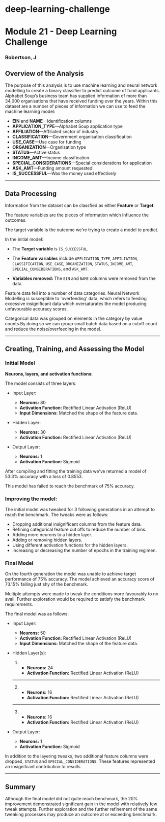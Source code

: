 # deep-learning-challenge

# Module 21 - Deep Learning Challenge
### Robertson, J

## Overview of the Analysis

The purpose of this analysis is to use machine learning and neural network modelling to create a binary classifier to predict outcome of fund applicants. Alphabet Soup’s business team has supplied information of more than 34,000 organisations that have received funding over the years. Within this dataset are a number of pieces of information we can use to feed the machine learning model:

- **EIN** and **NAME**—Identification columns
- **APPLICATION_TYPE**—Alphabet Soup application type
- **AFFILIATION**—Affiliated sector of industry
- **CLASSIFICATION**—Government organisation classification
- **USE_CASE**—Use case for funding
- **ORGANIZATION**—Organisation type
- **STATUS**—Active status
- **INCOME_AMT**—Income classification
- **SPECIAL_CONSIDERATIONS**—Special considerations for application
- **ASK_AMT**—Funding amount requested
- **IS_SUCCESSFUL**—Was the money used effectively

---

## Data Processing

Information from the dataset can be classfied as either **Feature** or **Target**. 

The feature variables are the pieces of information which influence the outcomes.

The target variable is the outcome we're trying to create a model to predict.

In the initial model:

- The **Target variable** is `IS_SUCCESSFUL`.
- The **Feature variables** include `APPLICATION_TYPE`, `AFFILIATION`, `CLASSIFICATION`, `USE_CASE`, `ORGANIZATION`, `STATUS`, `INCOME_AMT`, `SPECIAL_CONSIDERATIONS`, and `ASK_AMT`. 
  
- **Variables removed:** The `EIN` and `NAME` columns were removed from the data.

Feature data fell into a number of data categories. Neural Network Modelling is susceptible to 'overfeeding' data, which refers to feeding excessive insignificant data which oversaturates the model producing unfavourable accuracy scores.

Categorical data was grouped on elements in the category by value counts.By doing so we can group small batch data based on a cutoff count and reduce the noise/overfeeding in the model.

---

## Creating, Training, and Assessing the Model

### Initial Model

**Neurons, layers, and activation functions:** 

The model consists of three layers:
-   Input Layer:
    -   **Neurons:** 80
    -   **Activation Function:** Rectified Linear Activation (ReLU)
    -   **Input Dimensions:** Matched the shape of the feature data.

-   Hidden Layer:
    -   **Neurons:** 30
    -   **Activation Function:** Rectified Linear Activation (ReLU)
  
-   Output Layer:
    -   **Neurons:** 1
    -   **Activation Function:** Sigmoid
   

After compiling and fitting the training data we've returned a model of 53.3% accuracy with a loss of 0.8553. 

This model has failed to reach the benchmark of 75% accuracy.

### Improving the model:

The initial model was tweaked for 3 following generations in an attempt to reach the benchmark. The tweaks were as follows:

  - Dropping additional insignificant columns from the feature data.
  - Refining categorical feature cut offs to reduce the number of bins.
  - Adding more neurons to a hidden layer.
  - Adding or removing hidden layers.
  - Using different activation functions for the hidden layers.
  - Increasing or decreasing the number of epochs in the training regimen.


### Final Model

On the fourth generation the model was unable to achieve target performance of 75% accuracy. The model achieved an accuracy score of 73.15% falling just shy of the benchmark.

Multiple attempts were made to tweak the conditions more favourably to no avail. Further exploration would be required to satisfy the benchmark requirements.

The final model was as follows:

-   Input Layer:
    -   **Neurons:** 50
    -   **Activation Function:** Rectified Linear Activation (ReLU)
    -   **Input Dimensions:** Matched the shape of the feature data.

-   Hidden Layer(s):
    1. -   **Neurons:** 24
       -   **Activation Function:** Rectified Linear Activation (ReLU)
    ----
    2. -   **Neurons:** 16
       -   **Activation Function:** Rectified Linear Activation (ReLU)
    ---
    3. -   **Neurons:** 16
       -   **Activation Function:** Rectified Linear Activation (ReLU)
  
-   Output Layer:
    -   **Neurons:** 1
    -   **Activation Function:** Sigmoid

In addition to the layering tweaks, two additional feature columns were dropped, `STATUS` and `SPECIAL_CONSIDERATIONS`. These features represented an insignifcant contribution to results.

---
## Summary

Although the final model did not quite reach benchmark, the 20% improvement demonstrated significant gain in the model with relatively few tweak attempts. Further exploration and the further refinement of the same tweaking processes may produce an outcome at or exceeding benchmark.
